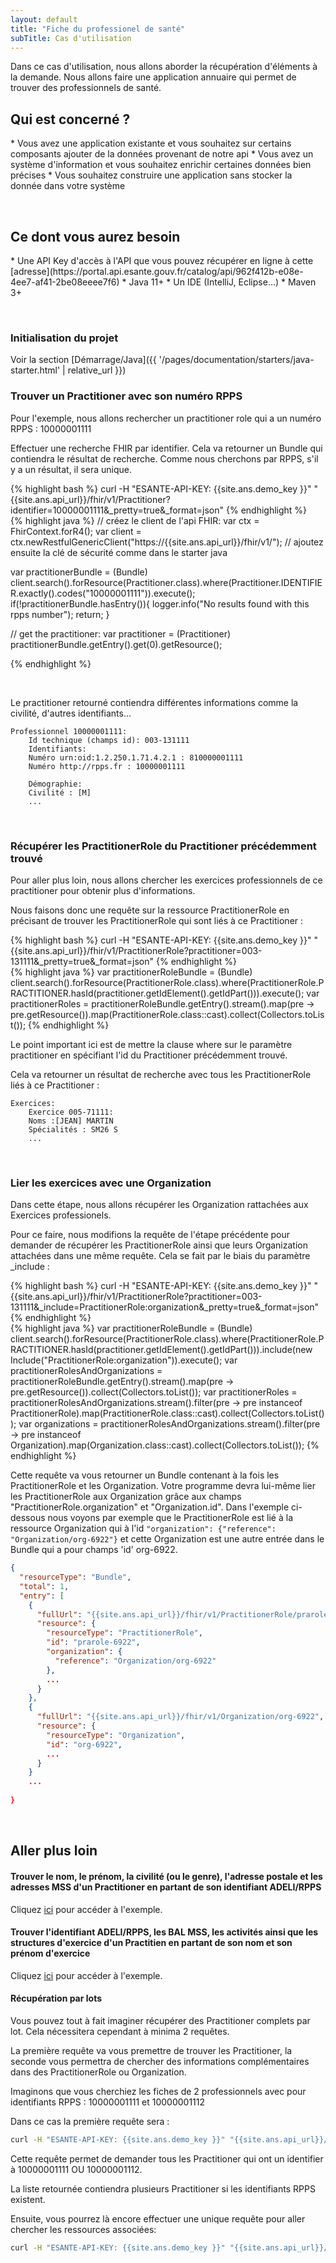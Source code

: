 ```yaml
---
layout: default
title: "Fiche du professionel de santé"
subTitle: Cas d'utilisation
---
```


Dans ce cas d'utilisation, nous allons aborder la récupération d'éléments à la demande. Nous allons faire une application annuaire qui permet de
trouver des professionnels de santé. 



## Qui est concerné ?

<div class="wysiwyg" markdown="1">
* Vous avez une application existante et vous souhaitez sur certains composants ajouter de la données provenant de notre api
* Vous avez un système d'information et vous souhaitez enrichir certaines données bien précises
* Vous souhaitez construire une application sans stocker la donnée dans votre système
</div>



&nbsp;

## Ce dont vous aurez besoin

<div class="wysiwyg" markdown="1">
* Une API Key d'accès à l'API que vous pouvez récupérer en ligne à cette [adresse](https://portal.api.esante.gouv.fr/catalog/api/962f412b-e08e-4ee7-af41-2be08eeee7f6)
* Java 11+
* Un IDE (IntelliJ, Eclipse...)
* Maven 3+
</div>

&nbsp;


### Initialisation du projet

Voir la section [Démarrage/Java]({{ '/pages/documentation/starters/java-starter.html' | relative_url }})


### Trouver un Practitioner avec son numéro RPPS

Pour l'exemple, nous allons rechercher un practitioner role qui a un numéro RPPS : 10000001111

Effectuer une recherche FHIR par identifier. Cela va retourner un Bundle qui contiendra le résultat de recherche. Comme nous 
cherchons par RPPS, s'il y a un résultat, il sera unique. 

<div class="code-sample">
<div class="tab-content" data-name="curl">
{% highlight bash %}
curl -H "ESANTE-API-KEY: {{site.ans.demo_key }}" "{{site.ans.api_url}}/fhir/v1/Practitioner?identifier=10000001111&_pretty=true&_format=json"
{% endhighlight %}
</div>
<div class="tab-content" data-name="java">
{% highlight java %}
// créez le client de l'api FHIR:
var ctx = FhirContext.forR4();
var client = ctx.newRestfulGenericClient("https://{{site.ans.api_url}}/fhir/v1/");
// ajoutez ensuite la clé de sécurité comme dans le starter java

var practitionerBundle = (Bundle) client.search().forResource(Practitioner.class).where(Practitioner.IDENTIFIER.exactly().codes("10000001111")).execute();
if(!practitionerBundle.hasEntry()){
logger.info("No results found with this rpps number");
return;
}

// get the practitioner:
var practitioner = (Practitioner) practitionerBundle.getEntry().get(0).getResource();

{% endhighlight %}
</div>
</div>





&nbsp;

Le practitioner retourné contiendra différentes informations comme la civilité, d'autres identifiants...

```
Professionnel 10000001111:
    Id technique (champs id): 003-131111
	Identifiants:
	Numéro urn:oid:1.2.250.1.71.4.2.1 : 810000001111
	Numéro http://rpps.fr : 10000001111

	Démographie:
	Civilité : [M]
	...
```

&nbsp;

### Récupérer les PractitionerRole du Practitioner précédemment trouvé

Pour aller plus loin, nous allons chercher les exercices professionnels de ce practitioner pour obtenir plus d'informations. 

Nous faisons donc une requête sur la ressource PractitionerRole en précisant de trouver les PractitionerRole qui sont liés à ce Practitioner : 


<div class="code-sample">
<div class="tab-content" data-name="curl">
{% highlight bash %}
curl -H "ESANTE-API-KEY: {{site.ans.demo_key }}" "{{site.ans.api_url}}/fhir/v1/PractitionerRole?practitioner=003-131111&_pretty=true&_format=json"
{% endhighlight %}
</div>
<div class="tab-content" data-name="java">
{% highlight java %}
var practitionerRoleBundle = (Bundle) client.search().forResource(PractitionerRole.class).where(PractitionerRole.PRACTITIONER.hasId(practitioner.getIdElement().getIdPart())).execute();
var practitionerRoles = practitionerRoleBundle.getEntry().stream().map(pre -> pre.getResource()).map(PractitionerRole.class::cast).collect(Collectors.toList());
{% endhighlight %}
</div>
</div>


Le point important ici est de mettre la clause where sur le paramètre practitioner en spécifiant l'id du Practitioner précédemment trouvé. 

Cela va retourner un résultat de recherche avec tous les PractitionerRole liés à ce Practitioner : 

```
Exercices:
    Exercice 005-71111:
    Noms :[JEAN] MARTIN
    Spécialités : SM26 S 
    ...
```

&nbsp;


### Lier les exercices avec une Organization

Dans cette étape, nous allons récupérer les Organization rattachées aux Exercices professionels. 

Pour ce faire, nous modifions la requête de l'étape précédente pour demander de récupérer les PractitionerRole ainsi que leurs Organization attachées dans une même requête. 
Cela se fait par le biais du paramètre _include :


<div class="code-sample">
<div class="tab-content" data-name="curl">
{% highlight bash %}
curl -H "ESANTE-API-KEY: {{site.ans.demo_key }}" "{{site.ans.api_url}}/fhir/v1/PractitionerRole?practitioner=003-131111&_include=PractitionerRole:organization&_pretty=true&_format=json"
{% endhighlight %}
</div>
<div class="tab-content" data-name="java">
{% highlight java %}
var practitionerRoleBundle = (Bundle) client.search().forResource(PractitionerRole.class).where(PractitionerRole.PRACTITIONER.hasId(practitioner.getIdElement().getIdPart())).include(new Include("PractitionerRole:organization")).execute();
var practitionerRolesAndOrganizations = practitionerRoleBundle.getEntry().stream().map(pre -> pre.getResource()).collect(Collectors.toList());
var practitionerRoles = practitionerRolesAndOrganizations.stream().filter(pre -> pre instanceof PractitionerRole).map(PractitionerRole.class::cast).collect(Collectors.toList());
var organizations = practitionerRolesAndOrganizations.stream().filter(pre -> pre instanceof Organization).map(Organization.class::cast).collect(Collectors.toList());
{% endhighlight %}
</div>
</div>

Cette requête va vous retourner un Bundle contenant à la fois les PractitionerRole et les Organization. Votre programme devra lui-même lier les PractitionerRole aux Organization grâce aux champs "PractitionerRole.organization" et "Organization.id".
Dans l'exemple ci-dessous nous voyons par exemple que le PractitionerRole est lié à la ressource Organization qui à l'id  `"organization": {"reference": "Organization/org-6922"}` et cette Organization est une autre entrée dans le Bundle 
qui a pour champs 'id' org-6922.

```json
{
  "resourceType": "Bundle",
  "total": 1,
  "entry": [
    {
      "fullUrl": "{{site.ans.api_url}}/fhir/v1/PractitionerRole/prarole-6922",
      "resource": {
        "resourceType": "PractitionerRole",
        "id": "prarole-6922",
        "organization": {
          "reference": "Organization/org-6922"
        },
        ...
      }
    },
    {
      "fullUrl": "{{site.ans.api_url}}/fhir/v1/Organization/org-6922",
      "resource": {
        "resourceType": "Organization",
        "id": "org-6922",
        ...
      }
    }
    ...
  
}
```
&nbsp;

## Aller plus loin

#### Trouver le nom, le prénom, la civilité (ou le genre), l'adresse postale et les adresses MSS d'un Practitioner en partant de son identifiant ADELI/RPPS
Cliquez [ici](../../../pages/documentation/advanced/link.html#link-head-3) pour accéder à l'exemple.
<br>

#### Trouver l'identifiant ADELI/RPPS, les BAL MSS, les activités ainsi que les structures d'exercice d'un Practitien en partant de son nom et son prénom d'exercice
Cliquez [ici](../../../pages/documentation/advanced/link.html#link-head-5) pour accéder à l'exemple.
<br>

#### Récupération par lots

Vous pouvez tout à fait imaginer récupérer des Practitioner complets par lot. Cela nécessitera cependant à minima 2 requêtes.

La première requête va vous premettre de trouver les Practitioner, la seconde vous permettra de chercher des informations complémentaires dans des PractitionerRole ou Organization. 

Imaginons que vous cherchiez les fiches de 2 professionnels avec pour identifiants RPPS : 10000001111 et 10000001112

Dans ce cas la première requête sera : 

```bash 
curl -H "ESANTE-API-KEY: {{site.ans.demo_key }}" "{{site.ans.api_url}}/fhir/v1/Practitioner?identifier=10000001111,10000001112&_pretty=true&_format=json"
```

Cette requête permet de demander tous les Practitioner qui ont un identifier à 10000001111 OU 10000001112.

La liste retournée contiendra plusieurs Practitioner si les identifiants RPPS existent. 

Ensuite, vous pourrez là encore effectuer une unique requête pour aller chercher les ressources associées: 


```bash 
curl -H "ESANTE-API-KEY: {{site.ans.demo_key }}" "{{site.ans.api_url}}/fhir/v1/PractitionerRole?practitioner=003-131111,003-131112&_pretty=true&_format=json"
```







